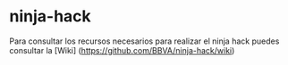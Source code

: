 # ninja-hack

Para consultar los recursos necesarios para realizar el ninja hack puedes consultar la [Wiki] (https://github.com/BBVA/ninja-hack/wiki)
